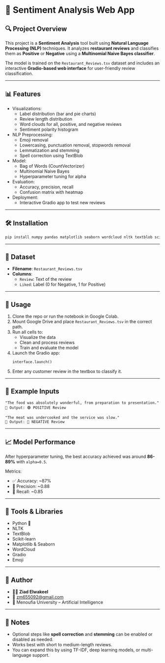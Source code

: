 
# 🧠 Sentiment Analysis Web App

## 🔍 Project Overview

This project is a **Sentiment Analysis** tool built using **Natural Language Processing (NLP)** techniques. It analyzes **restaurant reviews** and classifies them as **Positive** or **Negative** using a **Multinomial Naive Bayes classifier**.

The model is trained on the `Restaurant_Reviews.tsv` dataset and includes an interactive **Gradio-based web interface** for user-friendly review classification.

---

## 📊 Features

- Visualizations:
  - Label distribution (bar and pie charts)
  - Review length distribution
  - Word clouds for all, positive, and negative reviews
  - Sentiment polarity histogram
- NLP Preprocessing:
  - Emoji removal
  - Lowercasing, punctuation removal, stopwords removal
  - Lemmatization and stemming
  - Spell correction using TextBlob
- Model:
  - Bag of Words (CountVectorizer)
  - Multinomial Naive Bayes
  - Hyperparameter tuning for alpha
- Evaluation:
  - Accuracy, precision, recall
  - Confusion matrix with heatmap
- Deployment:
  - Interactive Gradio app to test new reviews

---

## 🛠️ Installation

```bash
pip install numpy pandas matplotlib seaborn wordcloud nltk textblob scikit-learn gradio emoji
```

---

## 📁 Dataset

- **Filename**: `Restaurant_Reviews.tsv`
- **Columns**:
  - `Review`: Text of the review
  - `Liked`: Label (0 for Negative, 1 for Positive)

---

## 🚀 Usage

1. Clone the repo or run the notebook in Google Colab.
2. Mount Google Drive and place `Restaurant_Reviews.tsv` in the correct path.
3. Run all cells to:
   - Visualize the data
   - Clean and process reviews
   - Train and evaluate the model
4. Launch the Gradio app:
   ```python
   interface.launch()
   ```
5. Enter any customer review in the textbox to classify it.

---

## 🧪 Example Inputs

```text
"The food was absolutely wonderful, from preparation to presentation."
🔁 Output: 🟢 POSITIVE Review

"The meat was undercooked and the service was slow."
🔁 Output: 🔴 NEGATIVE Review
```

---

## 📈 Model Performance

After hyperparameter tuning, the best accuracy achieved was around **86-89%** with `alpha=0.5`.

Metrics:
- ✅ Accuracy: ~87%
- 🎯 Precision: ~0.88
- 🔁 Recall: ~0.85

---

## 🧰 Tools & Libraries

- Python 🐍
- NLTK
- TextBlob
- Scikit-learn
- Matplotlib & Seaborn
- WordCloud
- Gradio
- Emoji

---

## 🧠 Author

- 👨‍💻 **Ziad Elwakeel**
- 📧 zm655092@gmail.com
- 🏫 Menoufia University – Artificial Intelligence

---

## 📌 Notes

- Optional steps like **spell correction** and **stemming** can be enabled or disabled as needed.
- Works best with short to medium-length reviews.
- You can expand this by using TF-IDF, deep learning models, or multi-language support.
